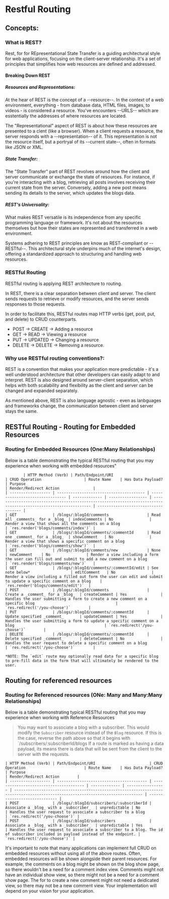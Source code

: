 # Restful Routing 

## Concepts:
### What is REST? 
Rest, for for REpresentational State Transfer is a guiding architectural style for web applications, focusing on the client-server relationship. It's a set of principles that simplifies how web resources are defined and addressed. 

#### Breaking Down REST
##### Resources and Representations:
At the hear of REST is the concept of a --resource--. In the context of a web environment, everything - from database data, HTML files, images, to videos - is considered a resource. You've encounters --URLS-- which are esstentially the addresses of where resources are located. 

The "Representational" aspect of REST is about how these resources are presented to a clent (like a browser). When a client requests a resource, the server responds with a --representation-- of it. This representation is not the resource itself, but a portryal of its --current state--, often in formats like JSON or XML.

##### State Transfer:
The "State Transfer" part of REST revolves around how the client and server communicate or exchange the state of resources. For instance, if you're interacting with a blog, retrieving all posts involves receiving their current state from the server. Conversely, adding a new post means sending its details to the server, which updates the blogs data.

##### REST's Universality:
What makes REST versatile is its independence from any specific programming language or framework. It's not about the resources themselves but how their states are represented and transferred in a web environment.

Systems adhering to REST principles are know as REST-compliant or --RESTful--. This architectural style underpins much of the internet's design, offering a standardized approach to structuring and handling web resources.

### RESTful Routing
RESTful routing is applying REST architecture to routing.

In REST, there is a clear separation between client and server. The client sends requests to retrieve or modify resources, and the server sends responses to those requests. 

In order to facilitate this, RESTful routes map HTTP verbs (get, post, put, and delete) to CRUD counterparts. 
- POST -> CREATE -> Adding a resource
- GET -> READ -> Viewing a resource
- PUT -> UPDATED -> Changing a resource
- DELETE -> DELETE -> Removing a resource.

### Why use RESTful routing conventions?:
REST is a convention that makes your application more predictable - it's a well understood architecture that other developers can easily adapt to and interpret. REST is also designed around server-client separation, which helps with both scalability and flexibility as the client and server can be changed and expanded separately. 

As mentioned above, REST is also language agnostic - even as lanbguages and frameworks change, the communication between client and server stays the same. 



## RESTful Routing - Routing for Embedded Resources 
### Routing for Embedded Resources (One:Many Relationships)
Below is a table demonstrating the typical RESTful routing that you may experience when working with embedded resources"
```
        | HTTP Method (Verb) | Path/Endpoint/URI                       | CRUD Operation                   | Route Name    | Has Data Payload? | Purpose                                                                                                          | Render/Redirect Action               |
| ------------------ | --------------------------------------- | -------------------------------- | ------------- | ----------------- | ---------------------------------------------------------------------------------------------------------------- | ------------------------------------ |
| GET                | /blogs/:blogId/comments                 | Read all _comments_ for a _blog_ | indexComments | No                | Render a view that shows all the comments on a blog                                                              | `res.render('blogs/comments/index')` |
| GET                | /blogs/:blogId/comments/:commentId      | Read one _comment_ for a _blog_  | showComment   | No                | Render a view that shows a specific comment on a blog                                                            | `res.render('blogs/comments/show')`  |
| GET                | /blogs/:blogId/comments/new             | None                             | newComment    | No                | Render a view including a form the user can fill out and submit to add a new comment on a blog                   | `res.render('blogs/comments/new')`   |
| GET                | /blogs/:blogId/comments/:commentId/edit | See note below*                  | editComment   | No                | Render a view including a filled out form the user can edit and submit to update a specific comment on a blog    | `res.render('blogs/comments/edit')`  |
| POST               | /blogs/:blogId/comments                 | Create a _comment_ for a _blog_  | createComment | Yes               | Handles the user submitting a form to create a new comment on a specific blog                                    | `res.redirect('/you-choose')`        |
| PUT                | /blogs/:blogId/comments/:commentId      | Update specified _comment_       | updateComment | Yes               | Handles the user submitting a form to update a specific comment on a blog                                        | `res.redirect('/you-choose')`        |
| DELETE             | /blogs/:blogId/comments/:commentId      | Delete specified _comment_       | deleteComment | No                | Handles the user request to delete a specific comment on a blog                                                  | `res.redirect('/you-choose')`        |

*NOTE: The `edit` route may optionally read data for a specific blog to pre-fill data in the form that will ultimately be rendered to the user.
```
## Routing for referenced resources
### Routing for Referenced resources (ONe: Many and Many:Many Relationships)
Below is a table demonstrating typical RESTful routing that you may experience when working with Reference Resources
> You may want to associate a blog with a subscriber. This would modify the `Subscriber` resource instead of the `Blog` resource. If this is the case, reverse the path above so that it begins with `/subscribers/:subscriberId/blogs
> If a route is marked as having a data payload, its means there is data that will be sent from the client to the server with the requests.
```
| HTTP Method (Verb) | Path/Endpoint/URI                        | CRUD Operation                          | Route Name    | Has Data Payload? | Purpose                                                                                                                         | Render/Redirect Action        |
| ------------------ | ---------------------------------------- | --------------------------------------- | ------------- | ----------------- | ------------------------------------------------------------------------------------------------------------------------------- | ----------------------------- |
| POST               | /blogs/:blogId/subscribers/:subscriberId | Associate a _blog_ with a _subscriber_  | unpredictable | No                | Handles the user request to associate a subscriber to a blog                                                                    | `res.redirect('/you-choose')` |
| POST               | /blogs/:blogId/subscribers               | Associate a _blog_ with a _subscriber_  | unpredictable | Yes               | Handles the user request to associate a subscriber to a blog. The id of subscriber included in payload instead of the endpoint. | `res.redirect('/you-choose')` |

```

It's important to note that many applications can implement full CRUD on embedded resources without using all of the above routes. Often, embedded resources will be shown alongside their parent resources. For example, the comments on a blog might be shown on the blog show page, so there wouldn't be a need for a comment index view. Comments might not have an individual show view, so there might not be a need for a comment show page. The for to create a new comment might not need a deidicated view, so there may not be a new comment view. Your implementation will depend on your vision for your application. 